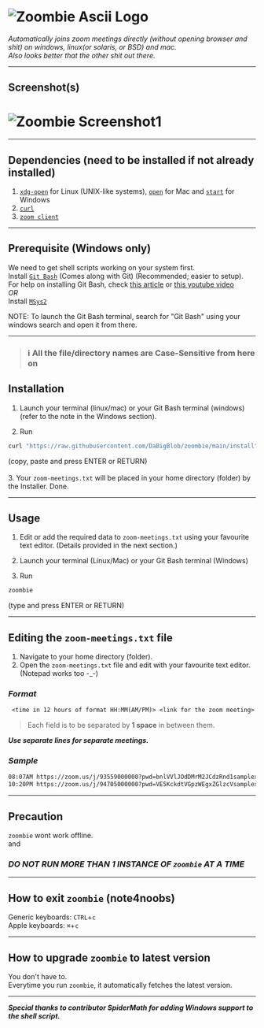 # ![Zoombie Ascii Logo](https://user-images.githubusercontent.com/73036332/132017908-f3706ef6-e325-49d9-9f80-06df4ebfa523.png)

_Automatically joins zoom meetings directly (without opening browser and shit) on windows, linux(or solaris, or BSD) and mac._  
_Also looks better that the other shit out there._

---

## Screenshot(s)

# ![Zoombie Screenshot1](https://cdn.discordapp.com/attachments/900714987893456936/903350808005988412/zoombie.png)

---

## Dependencies (need to be installed if not already installed)

1. [`xdg-open`](https://linux.die.net/man/1/xdg-open) for Linux (UNIX-like systems), [`open`](https://scriptingosx.com/2017/02/the-macos-open-command/) for Mac and [`start`](https://docs.microsoft.com/en-us/windows-server/administration/windows-commands/start) for Windows
2. [`curl`](https://curl.se/download.html)
3. [`zoom client`](https://zoom.us/support/download)

---

## Prerequisite (Windows only)

We need to get shell scripts working on your system first.  
Install [`Git Bash`](https://git-scm.com/downloads) (Comes along with Git) (Recommended; easier to setup).  
For help on installing Git Bash, check [this article](https://www.makeuseof.com/install-git-git-bash-windows/) or [this youtube video](https://www.youtube.com/watch?v=BMW7LiF_Oc4)  
_OR_  
Install [`MSys2`](https://msys2.org) 
  
NOTE: To launch the Git Bash terminal, search for "Git Bash" using your windows search and open it from there.

---

> ### **ℹ All the file/directory names are Case-Sensitive from here on**

## Installation

1. Launch your terminal (linux/mac) or your Git Bash terminal (windows) (refer to the note in the Windows section).

2. Run

```sh
curl "https://raw.githubusercontent.com/DaBigBlob/zoombie/main/install" -s | sh
```

(copy, paste and press ENTER or RETURN) \
\
3. Your `zoom-meetings.txt` will be placed in your home directory (folder) by the Installer. Done.

---

## Usage

1. Edit or add the required data to `zoom-meetings.txt` using your favourite text editor. (Details provided in the next section.)

2. Launch your terminal (Linux/Mac) or your Git Bash terminal (Windows)

3. Run

```sh
zoombie
```

(type and press ENTER or RETURN)

---

## Editing the `zoom-meetings.txt` file
1. Navigate to your home directory (folder).
2. Open the `zoom-meetings.txt` file and edit with your favourite text editor. (Notepad works too -\_-)
### ***Format***  

```txt
 <time in 12 hours of format HH:MM(AM/PM)> <link for the zoom meeting> <topic within double quotes (""), this parameter is optional>
```

> Each field is to be separated by **1 space** in between them.

_**Use separate lines for separate meetings.**_  

### ***Sample***  

```txt
08:07AM https://zoom.us/j/93559000000?pwd=bnlVVlJOdDMrM2JCdzRnd1samplexxxx "Joe-Mama's Birthday. But prolly not gonna join."
10:20PM https://zoom.us/j/94705000000?pwd=VE5KckdtVGpzWEgxZGlzcVsamplexxxx "Pride Party! Woo Hoo!"
```

---

## Precaution

`zoombie` wont work offline. \
and 
### ***DO NOT RUN MORE THAN 1 INSTANCE OF `zoombie` AT A TIME***  

---

## How to exit `zoombie` (note4noobs)
Generic keyboards: `CTRL`+`c` \
Apple keyboards: `⌘`+`c`

---

## How to upgrade `zoombie` to latest version
You don't have to. \
Everytime you run `zoombie`, it automatically fetches the latest version.

---
***Special thanks to contributor SpiderMath for adding Windows support to the shell script.***
